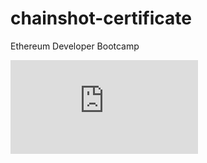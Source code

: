 # chainshot-certificate
Ethereum Developer Bootcamp

<embed src="https://github.com/0xhaz/chainshot-certificate/blob/main/HAZRIENNE_AHMAD_FEISAL.pdf" type="application/pdf">


